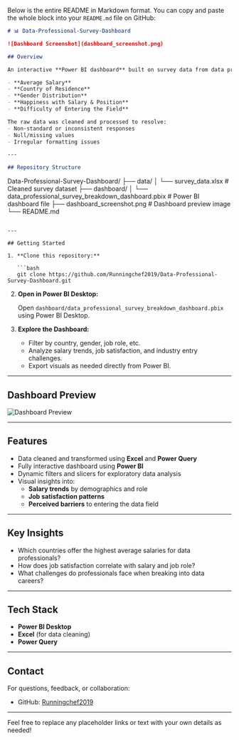 Below is the entire README in Markdown format. You can copy and paste the whole block into your `README.md` file on GitHub:

```markdown
# 📊 Data-Professional-Survey-Dashboard

![Dashboard Screenshot](dashboard_screenshot.png)

## Overview

An interactive **Power BI dashboard** built on survey data from data professionals around the world. This project reveals insights about industry trends such as:

- **Average Salary**
- **Country of Residence**
- **Gender Distribution**
- **Happiness with Salary & Position**
- **Difficulty of Entering the Field**

The raw data was cleaned and processed to resolve:
- Non-standard or inconsistent responses
- Null/missing values
- Irregular formatting issues

---

## Repository Structure

```
Data-Professional-Survey-Dashboard/
├── data/
│   └── survey_data.xlsx              # Cleaned survey dataset
├── dashboard/
│   └── data_professional_survey_breakdown_dashboard.pbix  # Power BI dashboard file
├── dashboard_screenshot.png           # Dashboard preview image
└── README.md
```

---

## Getting Started

1. **Clone this repository:**

   ```bash
   git clone https://github.com/Runningchef2019/Data-Professional-Survey-Dashboard.git
   ```

2. **Open in Power BI Desktop:**

   Open `dashboard/data_professional_survey_breakdown_dashboard.pbix` using Power BI Desktop.

3. **Explore the Dashboard:**
   - Filter by country, gender, job role, etc.
   - Analyze salary trends, job satisfaction, and industry entry challenges.
   - Export visuals as needed directly from Power BI.

---

## Dashboard Preview

![Dashboard Preview](dashboard_screenshot.png)

---

## Features

- Data cleaned and transformed using **Excel** and **Power Query**
- Fully interactive dashboard using **Power BI**
- Dynamic filters and slicers for exploratory data analysis
- Visual insights into:
  - **Salary trends** by demographics and role
  - **Job satisfaction patterns**
  - **Perceived barriers** to entering the data field

---

## Key Insights

- Which countries offer the highest average salaries for data professionals?
- How does job satisfaction correlate with salary and job role?
- What challenges do professionals face when breaking into data careers?

---

## Tech Stack

- **Power BI Desktop**
- **Excel** (for data cleaning)
- **Power Query**

---

## Contact

For questions, feedback, or collaboration:

- GitHub: [Runningchef2019](https://github.com/Runningchef2019)

---

Feel free to replace any placeholder links or text with your own details as needed!
